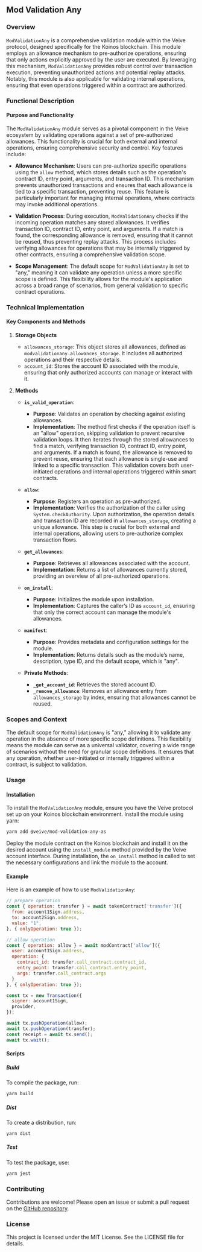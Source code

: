 ## **Mod Validation Any**

### **Overview**

`ModValidationAny` is a comprehensive validation module within the Veive protocol, designed specifically for the Koinos blockchain. This module employs an allowance mechanism to pre-authorize operations, ensuring that only actions explicitly approved by the user are executed. By leveraging this mechanism, `ModValidationAny` provides robust control over transaction execution, preventing unauthorized actions and potential replay attacks. Notably, this module is also applicable for validating internal operations, ensuring that even operations triggered within a contract are authorized.

### **Functional Description**

#### **Purpose and Functionality**

The `ModValidationAny` module serves as a pivotal component in the Veive ecosystem by validating operations against a set of pre-authorized allowances. This functionality is crucial for both external and internal operations, ensuring comprehensive security and control. Key features include:

- **Allowance Mechanism**: Users can pre-authorize specific operations using the `allow` method, which stores details such as the operation's contract ID, entry point, arguments, and transaction ID. This mechanism prevents unauthorized transactions and ensures that each allowance is tied to a specific transaction, preventing reuse. This feature is particularly important for managing internal operations, where contracts may invoke additional operations.

- **Validation Process**: During execution, `ModValidationAny` checks if the incoming operation matches any stored allowances. It verifies transaction ID, contract ID, entry point, and arguments. If a match is found, the corresponding allowance is removed, ensuring that it cannot be reused, thus preventing replay attacks. This process includes verifying allowances for operations that may be internally triggered by other contracts, ensuring a comprehensive validation scope.

- **Scope Management**: The default scope for `ModValidationAny` is set to "any," meaning it can validate any operation unless a more specific scope is defined. This flexibility allows for the module's application across a broad range of scenarios, from general validation to specific contract operations.

### **Technical Implementation**

#### **Key Components and Methods**

1. **Storage Objects**
   - `allowances_storage`: This object stores all allowances, defined as `modvalidationany.allowances_storage`. It includes all authorized operations and their respective details.
   - `account_id`: Stores the account ID associated with the module, ensuring that only authorized accounts can manage or interact with it.

2. **Methods**
   - **`is_valid_operation`**:
     - **Purpose**: Validates an operation by checking against existing allowances.
     - **Implementation**: The method first checks if the operation itself is an "allow" operation, skipping validation to prevent recursive validation loops. It then iterates through the stored allowances to find a match, verifying transaction ID, contract ID, entry point, and arguments. If a match is found, the allowance is removed to prevent reuse, ensuring that each allowance is single-use and linked to a specific transaction. This validation covers both user-initiated operations and internal operations triggered within smart contracts.

   - **`allow`**:
     - **Purpose**: Registers an operation as pre-authorized.
     - **Implementation**: Verifies the authorization of the caller using `System.checkAuthority`. Upon authorization, the operation details and transaction ID are recorded in `allowances_storage`, creating a unique allowance. This step is crucial for both external and internal operations, allowing users to pre-authorize complex transaction flows.

   - **`get_allowances`**:
     - **Purpose**: Retrieves all allowances associated with the account.
     - **Implementation**: Returns a list of allowances currently stored, providing an overview of all pre-authorized operations.

   - **`on_install`**:
     - **Purpose**: Initializes the module upon installation.
     - **Implementation**: Captures the caller’s ID as `account_id`, ensuring that only the correct account can manage the module's allowances.

   - **`manifest`**:
     - **Purpose**: Provides metadata and configuration settings for the module.
     - **Implementation**: Returns details such as the module’s name, description, type ID, and the default scope, which is "any".

   - **Private Methods**:
     - **`_get_account_id`**: Retrieves the stored account ID.
     - **`_remove_allowance`**: Removes an allowance entry from `allowances_storage` by index, ensuring that allowances cannot be reused.

### **Scopes and Context**

The default scope for `ModValidationAny` is "any," allowing it to validate any operation in the absence of more specific scope definitions. This flexibility means the module can serve as a universal validator, covering a wide range of scenarios without the need for granular scope definitions. It ensures that any operation, whether user-initiated or internally triggered within a contract, is subject to validation.

### **Usage**

#### **Installation**

To install the `ModValidationAny` module, ensure you have the Veive protocol set up on your Koinos blockchain environment. Install the module using yarn:

```bash
yarn add @veive/mod-validation-any-as
```

Deploy the module contract on the Koinos blockchain and install it on the desired account using the `install_module` method provided by the Veive account interface. During installation, the `on_install` method is called to set the necessary configurations and link the module to the account.

#### **Example**

Here is an example of how to use `ModValidationAny`:

```javascript
// prepare operation
const { operation: transfer } = await tokenContract['transfer']({
  from: account1Sign.address,
  to: account2Sign.address,
  value: "1",
}, { onlyOperation: true });

// allow operation
const { operation: allow } = await modContract['allow']({
  user: account1Sign.address,
  operation: {
    contract_id: transfer.call_contract.contract_id,
    entry_point: transfer.call_contract.entry_point,
    args: transfer.call_contract.args
  }
}, { onlyOperation: true });

const tx = new Transaction({
  signer: account1Sign,
  provider,
});

await tx.pushOperation(allow);
await tx.pushOperation(transfer);
const receipt = await tx.send();
await tx.wait();
```

#### **Scripts**

##### Build

To compile the package, run:

```bash
yarn build
```

##### Dist

To create a distribution, run:

```bash
yarn dist
```

##### Test

To test the package, use:

```bash
yarn jest
```

### **Contributing**

Contributions are welcome! Please open an issue or submit a pull request on the [GitHub repository](https://github.com/veiveprotocol/mod-validation-any-as).

### **License**

This project is licensed under the MIT License. See the LICENSE file for details.